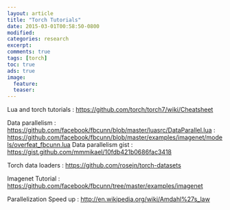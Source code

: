 ```yaml
---
layout: article
title: "Torch Tutorials"
date: 2015-03-01T00:58:50-0800
modified:
categories: research
excerpt:
comments: true
tags: [torch]
toc: true
ads: true
image:
  feature:
  teaser:
---
```


Lua and torch tutorials : https://github.com/torch/torch7/wiki/Cheatsheet

Data parallelism : https://github.com/facebook/fbcunn/blob/master/luasrc/DataParallel.lua
                 : https://github.com/facebook/fbcunn/blob/master/examples/imagenet/models/overfeat_fbcunn.lua
Data parallelism gist : https://gist.github.com/mmmikael/10fdb421b0686fac3418

Torch data loaders : https://github.com/rosejn/torch-datasets

Imagenet Tutorial : https://github.com/facebook/fbcunn/tree/master/examples/imagenet

Parallelization Speed up : http://en.wikipedia.org/wiki/Amdahl%27s_law
